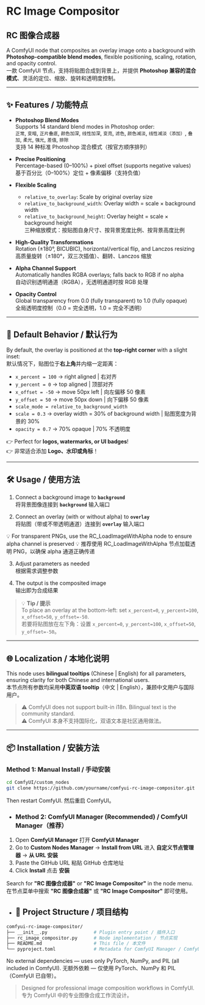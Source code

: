 # RC Image Compositor  
## RC 图像合成器

A ComfyUI node that composites an overlay image onto a background with **Photoshop-compatible blend modes**, flexible positioning, scaling, rotation, and opacity control.  
一款 ComfyUI 节点，支持将贴图合成到背景上，并提供 **Photoshop 兼容的混合模式**、灵活的定位、缩放、旋转和透明度控制。

---

## ✨ Features / 功能特点

- **Photoshop Blend Modes**  
  Supports 14 standard blend modes in Photoshop order:  
  `正常`, `变暗`, `正片叠底`, `颜色加深`, `线性加深`, `变亮`, `滤色`, `颜色减淡`, `线性减淡（添加）`, `叠加`, `柔光`, `强光`, `差值`, `排除`  
  支持 14 种标准 Photoshop 混合模式（按官方顺序排列）

- **Precise Positioning**  
  Percentage-based (0–100%) + pixel offset (supports negative values)  
  基于百分比（0–100%）定位 + 像素偏移（支持负值）

- **Flexible Scaling**  
  - `relative_to_overlay`: Scale by original overlay size  
  - `relative_to_background_width`: Overlay width = scale × background width  
  - `relative_to_background_height`: Overlay height = scale × background height  
  三种缩放模式：按贴图自身尺寸、按背景宽度比例、按背景高度比例

- **High-Quality Transformations**  
  Rotation (±180°, BICUBIC), horizontal/vertical flip, and Lanczos resizing  
  高质量旋转（±180°，双三次插值）、翻转、Lanczos 缩放

- **Alpha Channel Support**  
  Automatically handles RGBA overlays; falls back to RGB if no alpha  
  自动识别透明通道（RGBA），无透明通道时按 RGB 处理

- **Opacity Control**  
  Global transparency from 0.0 (fully transparent) to 1.0 (fully opaque)  
  全局透明度控制（0.0 = 完全透明，1.0 = 完全不透明）

---

## 🎯 Default Behavior / 默认行为

By default, the overlay is positioned at the **top-right corner** with a slight inset:  
默认情况下，贴图位于**右上角**并内缩一定距离：

- `x_percent = 100` → right aligned | 右对齐  
- `y_percent = 0` → top aligned | 顶部对齐  
- `x_offset = -50` → move 50px left | 向左偏移 50 像素  
- `y_offset = 50` → move 50px down | 向下偏移 50 像素  
- `scale_mode = relative_to_background_width`  
- `scale = 0.3` → overlay width = 30% of background width | 贴图宽度为背景的 30%  
- `opacity = 0.7` → 70% opaque | 70% 不透明度  

👉 Perfect for **logos, watermarks, or UI badges**!  
👉 非常适合添加 **Logo、水印或角标**！

---

## 🛠️ Usage / 使用方法

1. Connect a background image to **`background`**  
   将背景图像连接到 **`background`** 输入端口

2. Connect an overlay (with or without alpha) to **`overlay`**  
   将贴图（带或不带透明通道）连接到 **`overlay`** 输入端口
   
💡 For transparent PNGs, use the RC_LoadImageWithAlpha node to ensure alpha channel is preserved 
💡 推荐使用 RC_LoadImageWithAlpha 节点加载透明 PNG，以确保 alpha 通道正确传递

3. Adjust parameters as needed  
   根据需求调整参数

4. The output is the composited image  
   输出即为合成结果

> 💡 **Tip / 提示**  
> To place an overlay at the bottom-left: set `x_percent=0`, `y_percent=100`, `x_offset=50`, `y_offset=-50`.  
> 若要将贴图放在左下角：设置 `x_percent=0`, `y_percent=100`, `x_offset=50`, `y_offset=-50`。

---

## 🌐 Localization / 本地化说明

This node uses **bilingual tooltips** (Chinese | English) for all parameters, ensuring clarity for both Chinese and international users.  
本节点所有参数均采用**中英双语 tooltip**（中文 | English），兼顾中文用户与国际用户。

> ⚠️ ComfyUI does not support built-in i18n. Bilingual text is the community standard.  
> ⚠️ ComfyUI 本身不支持国际化，双语文本是社区通用做法。

---

## 📦 Installation / 安装方法

### Method 1: Manual Install / 手动安装
```bash
cd ComfyUI/custom_nodes
git clone https://github.com/yourname/comfyui-rc-image-compositor.git
```
Then restart ComfyUI.
然后重启 ComfyUI。

- ### Method 2: ComfyUI Manager (Recommended) / ComfyUI Manager（推荐）

1. Open **ComfyUI Manager**
   打开 **ComfyUI Manager**
2. Go to **Custom Nodes Manager** → **Install from URL**
   进入 **自定义节点管理器** → **从 URL 安装**
3. Paste the GitHub URL
   粘贴 GitHub 仓库地址
4. Click **Install**
   点击 **安装**

Search for **"RC 图像合成器"** or **"RC Image Compositor"** in the node menu.
在节点菜单中搜索 **"RC 图像合成器"** 或 **"RC Image Compositor"** 即可使用。
- ## 📁 Project Structure / 项目结构

```bash
comfyui-rc-image-compositor/
├── __init__.py                 # Plugin entry point / 插件入口
├── rc_image_compositor.py      # Node implementation / 节点实现
├── README.md                   # This file / 本文件
└── pyproject.toml              # Metadata for ComfyUI Manager / ComfyUI Manager 元数据
```

No external dependencies — uses only PyTorch, NumPy, and PIL (all included in ComfyUI).
无额外依赖 — 仅使用 PyTorch、NumPy 和 PIL（ComfyUI 已自带）。

> Designed for professional image composition workflows in ComfyUI.
> 专为 ComfyUI 中的专业图像合成工作流设计。
